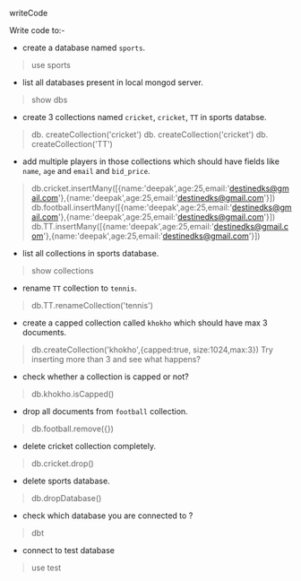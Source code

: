 writeCode

Write code to:-

- create a database named `sports`.
> use sports 
- list all databases present in local mongod server.
> show dbs
- create 3 collections named `cricket`, `cricket`, `TT` in sports databse.
> db. createCollection('cricket')
> db. createCollection('cricket')
> db. createCollection('TT')

- add multiple players in those collections which should have fields like `name`, `age` and `email` and `bid_price`.
> db.cricket.insertMany([{name:'deepak',age:25,email:'destinedks@gmail.com'},{name:'deepak',age:25,email:'destinedks@gmail.com'}])
> db.football.insertMany([{name:'deepak',age:25,email:'destinedks@gmail.com'},{name:'deepak',age:25,email:'destinedks@gmail.com'}])
> db.TT.insertMany([{name:'deepak',age:25,email:'destinedks@gmail.com'},{name:'deepak',age:25,email:'destinedks@gmail.com'}])
- list all collections in sports database.
> show collections
- rename `TT` collection to `tennis`.
> db.TT.renameCollection('tennis')
- create a capped collection called `khokho` which should have max 3 documents.
> db.createCollection('khokho',{capped:true, size:1024,max:3})
  Try inserting more than 3 and see what happens?
- check whether a collection is capped or not?
> db.khokho.isCapped()
- drop all documents from `football` collection.
> db.football.remove({})
- delete cricket collection completely.
> db.cricket.drop()
- delete sports database.
> db.dropDatabase()
- check which database you are connected to ?
> dbt
- connect to test database
> use test
